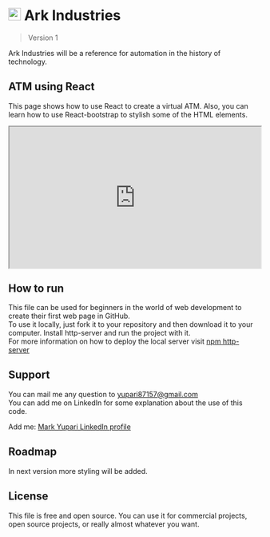 <h1><img src="./images/favicon.ico" alt="personal logo" width=25> Ark Industries</h1>

> Version 1

Ark Industries will be a reference for automation in the history of technology.

## ATM using React

This page shows how to use React to create a virtual ATM. Also, you can learn how to use React-bootstrap to stylish some of the HTML elements.

<div style="position: relative; padding-bottom: 56.25%; height: 0;"><iframe style="position: absolute; top: 0; left: 0; width: 100%; height: 100%;" src="https://www.loom.com/embed/be221b40f46e49adad6b4e8263bf8497?sid=15d09a5d-62dd-48f1-aea6-0a9117bc94d0" allowfullscreen="allowfullscreen" webkitallowfullscreen="webkitallowfullscreen" mozallowfullscreen="mozallowfullscreen"></iframe></div>

## How to run

This file can be used for beginners in the world of web development to create their first web page in GitHub.  
To use it locally, just fork it to your repository and then download it to your computer. Install http-server and run the project with it.  
For more information on how to deploy the local server visit <a href="https://www.npmjs.com/package/http-server" target="_blank">npm http-server</a>

## Support

You can mail me any question to yupari87157@gmail.com  
You can add me on LinkedIn for some explanation about the use of this code.  
<p>Add me: <a href="https://www.linkedin.com/in/markyupariruiz/" target="_blank">Mark Yupari LinkedIn profile</a></p>

## Roadmap

In next version more styling will be added.

## License

This file is free and open source. You can use it for commercial projects, open source projects, or really almost whatever you want.
